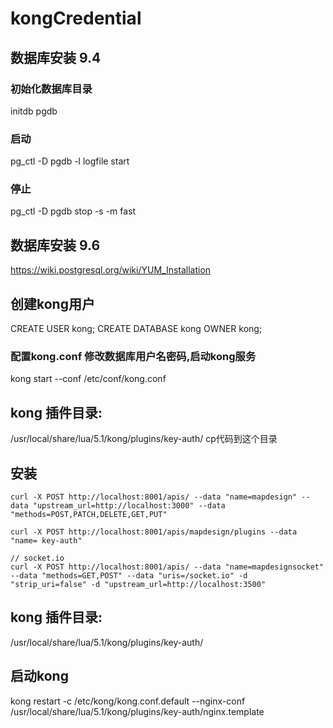 # kongCredential
## 数据库安装 9.4
### 初始化数据库目录
initdb pgdb
### 启动
pg_ctl -D pgdb -l logfile start
### 停止
pg_ctl -D pgdb stop -s -m fast
## 数据库安装 9.6
https://wiki.postgresql.org/wiki/YUM_Installation

## 创建kong用户
CREATE USER kong; CREATE DATABASE kong OWNER kong;
### 配置kong.conf 修改数据库用户名密码,启动kong服务
kong start --conf /etc/conf/kong.conf
## kong 插件目录:
/usr/local/share/lua/5.1/kong/plugins/key-auth/
cp代码到这个目录
## 安装

```
curl -X POST http://localhost:8001/apis/ --data "name=mapdesign" --data "upstream_url=http://localhost:3000" --data "methods=POST,PATCH,DELETE,GET,PUT"

curl -X POST http://localhost:8001/apis/mapdesign/plugins --data "name= key-auth"

// socket.io
curl -X POST http://localhost:8001/apis/ --data "name=mapdesignsocket" --data "methods=GET,POST" --data "uris=/socket.io" -d "strip_uri=false" -d "upstream_url=http://localhost:3500"
```
## kong 插件目录:
/usr/local/share/lua/5.1/kong/plugins/key-auth/
## 启动kong
kong restart -c /etc/kong/kong.conf.default --nginx-conf /usr/local/share/lua/5.1/kong/plugins/key-auth/nginx.template 
